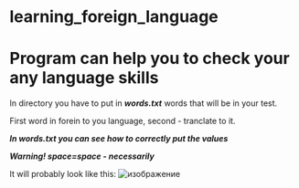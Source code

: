 # learning_foreign_language
# Program can help you to check your any language skills 

In directory you have to put in ***words.txt***  words that will be in your test.

First word in forein to you language, second - tranclate to it.

***In words.txt you can see how to correctly put the values***

***Warning! space=space - necessarily***

It will probably look like this:
![изображение](https://user-images.githubusercontent.com/88889884/173244121-cc50e1ee-b685-4f45-976a-94d6328a35fd.png)
